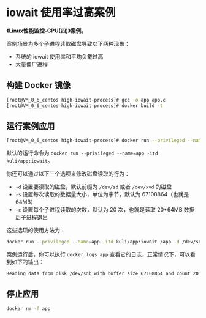 # iowait 使用率过高案例

**《Linux性能监控-CPU(四)》案例。**

案例场景为多个子进程读取磁盘导致以下两种现象：

* 系统的 iowait 使用率和平均负载过高
* 大量僵尸进程

## 构建 Docker 镜像

```sh
[root@VM_0_6_centos high-iowait-process]# gcc -o app app.c
[root@VM_0_6_centos high-iowait-process]# docker build -t 
```

## 运行案例应用

```sh
[root@VM_0_6_centos high-iowait-process]# docker run --privileged --name=app -id kuli/app:iowait

```

默认的运行命令为 `docker run --privileged --name=app -itd kuli/app:iowait`。

你还可以通过以下三个选项来修改磁盘读取的行为：

* `-d` 设置要读取的磁盘，默认前缀为 `/dev/sd` 或者 `/dev/xvd` 的磁盘
* `-s` 设置每次读取的数据量大小，单位为字节，默认为 67108864（也就是 64MB）
* `-c` 设置每个子进程读取的次数，默认为 20 次，也就是读取 20*64MB 数据后子进程退出

这些选项的使用方法为：

```sh
docker run --privileged --name=app -itd kuli/app:iowait /app -d /dev/sdb -s 67108864 -c 20
```

案例运行后，你可以执行 `docker logs app` 查看它的日志，正常情况下，可以看到如下的输出：

```sh
Reading data from disk /dev/sdb with buffer size 67108864 and count 20
```

## 停止应用

```sh
docker rm -f app

```
